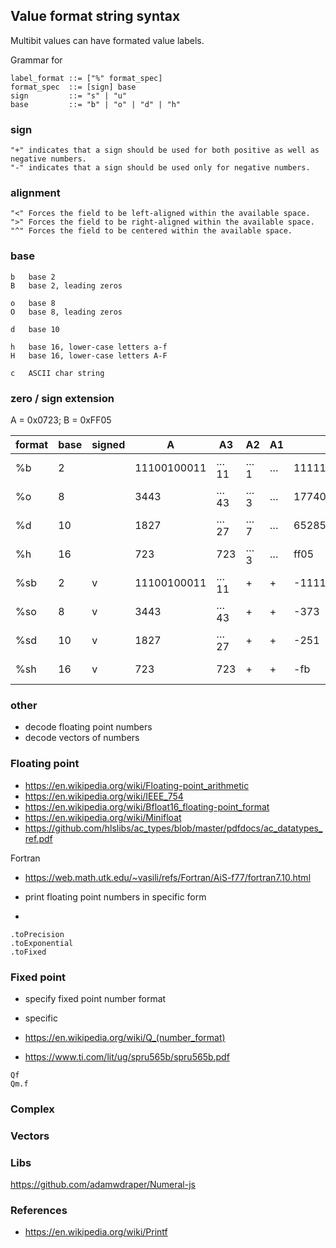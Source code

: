## Value format string syntax

Multibit values can have formated value labels.

Grammar for

```
label_format ::= ["%" format_spec]
format_spec  ::= [sign] base
sign         ::= "s" | "u"
base         ::= "b" | "o" | "d" | "h"
```

### sign

```
"+" indicates that a sign should be used for both positive as well as negative numbers.
"-" indicates that a sign should be used only for negative numbers.
```

### alignment

```
"<" Forces the field to be left-aligned within the available space.
">" Forces the field to be right-aligned within the available space.
"^" Forces the field to be centered within the available space.
```

### base

```
b   base 2
B   base 2, leading zeros

o   base 8
O   base 8, leading zeros

d   base 10

h   base 16, lower-case letters a-f
H   base 16, lower-case letters A-F

c   ASCII char string
```

### zero / sign extension

A = 0x0723; B = 0xFF05

| format | base | signed | A      | A3  | A2  | A1 | B                | B3  | B2  | B1  |
|-|-|-|-|-|-|-|-|-|-|-|
| %b  | 2       |  | 11100100011  | …11 | …1  | … | 1111111100000101  | …11 | …1  | … |
| %o  | 8       |  | 3443         | …43 | …3  | … | 177405            | …05 | …5  | … |
| %d  | 10      |  | 1827         | …27 | …7  | … | 65285             | …85 | …5  | … |
| %h  | 16      |  | 723          | 723 | …3  | … | ff05              | …05 | …5  | … |
| %sb | 2       |v | 11100100011  | …11 | +   | + | -11111011         | -…1 | -   | - |
| %so | 8       |v | 3443         | …43 | +   | + | -373              | -…2 | -   | - |
| %sd | 10      |v | 1827         | …27 | +   | + | -251              | -…1 | -   | - |
| %sh | 16      |v | 723          | 723 | +   | + | -fb               | -fb | -   | - |

### other

* decode floating point numbers
* decode vectors of numbers


### Floating point

* https://en.wikipedia.org/wiki/Floating-point_arithmetic
* https://en.wikipedia.org/wiki/IEEE_754
* https://en.wikipedia.org/wiki/Bfloat16_floating-point_format
* https://en.wikipedia.org/wiki/Minifloat
* https://github.com/hlslibs/ac_types/blob/master/pdfdocs/ac_datatypes_ref.pdf

Fortran

* https://web.math.utk.edu/~vasili/refs/Fortran/AiS-f77/fortran7.10.html

* print floating point numbers in specific form
 -

```
.toPrecision
.toExponential
.toFixed
```

### Fixed point
* specify fixed point number format
* specific


* https://en.wikipedia.org/wiki/Q_(number_format)
* https://www.ti.com/lit/ug/spru565b/spru565b.pdf

```
Qf
Qm.f
```

### Complex

### Vectors

### Libs

https://github.com/adamwdraper/Numeral-js

### References

* https://en.wikipedia.org/wiki/Printf

